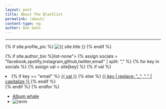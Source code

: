 ```yaml
---
layout: post
title: About The Blacklist
permalink: /about/
content-type: eg
author: Don Gato
---
```


---

<section class="about-profile">
  {% if site.profile_pic %}
  <img src="{{ site.profile_pic }}" alt="{{ site.title }}" class="about-avatar" />
  {% endif %}

  {% if site.author_bio %}list-none">
    {% assign socials = "facebook,spotify,instagram,github,twitter,email" | split: "," %}
    {% for key in socials %}
      {% assign val = site[key] %}
      {% if val %}
        <li class="about-social-item">
          {% if key == "email" %}
            <a href="mailto:{{ val }}">{{ val }}</a>
          {% else %}
            <a href="{{ val }}" target="_blank" rel="noopener noreferrer">
              {{ key | replace: "_", " " | capitalize }}
            </a>
          {% endif %}
        </li>
      {% endif %}
    {% endfor %}
  </ul>
</section>

- [Album whale](https://albumwhale.com/dongato/all-time-low)
- ![rerm](https://i.postimg.cc/wjZgM2CH/terminal-blank.gif)
